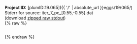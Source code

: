 **Project ID:** [plumID:19.065]({{ '/' | absolute_url }}eggs/19/065/)  
Stderr for source:  iter_7_pc_[0.55,-0.55].dat   
(download [zipped raw stdout](iter_7_pc_[0.55,-0.55].dat.plumed_master.stdout.txt.zip))  
{% raw %}
<pre>
</pre>
{% endraw %}
